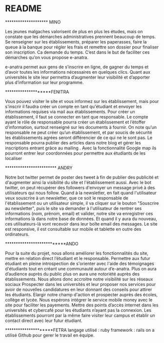 # README
******************** MINO

Les jeunes malgaches valorisent de plus en plus les études, mais on constate que les démarches administratives prennent beaucoup de temps. Se renseigner sur les établissements, préparer les paperasses, faire la queue à la banque pour régler les frais et remettre son dossier pour finaliser son inscription. Ca demande du temps. C’est dans le but de faciliter ces démarches qu’on vous propose e-anatra.

e-anatra permet aux gens de s’inscrire en ligne, de gagner du temps et d’avoir toutes les informations nécessaires en quelques clics. Quant aux universités le site leur permettra d’augmenter leur visibilité et d’apporter plus d’information sur leur programme.

********************FENITRA

Vous pouvez visiter le site et vous informez sur les établissement, mais pour s'inscrir il faudra créer un compte en tant qu'étudiant et envoyer les informations requises via mail aux établissements.
Pour créer un établissement, il faut se connecter en tant que responsable. 
Le compte ayant le rôle de responsable pourra créer un établissement et l’étoffer d’information, surtout renseigné sur les documents à fournir. On note qu’un responsable ne peut créer qu’un établissement, et par soucis de sécurité les établissements agrées seront différencier de ce qui ne le sont pas. Le responsable pourra publier des articles dans notre blog et gérer les inscriptions entrant grâce au mailing .
Avec la fonctionnalité Google map ils pourront entrer leur coordonnées pour permettre aux étudiants de les localiser 

************************ ANDRY

Notre bot twitter permet de poster des tweet à fin de publier des publicité et d'augmenter ainsi la visibilité du site et l'établissement aussi. Avec le bot twitter, on peut récupérer des followers d'envoyer un message privé à des utilisateurs qui nous follow.
Quand à la newsletter, en fait quand l'utilisateur veux souscrire à un newsletter, que ce soit le responsable de l'établissement ou un utilisateur simple, il va cliquer sur le bouton "Souscrire au newsletter", puis le site va demander à l'utilisateur de rentrer ses informations (nom, prénom, email) et valider, notre site va enregistrer ces informations là dans notre base de données. Et quand il y aura du nouveau, ces utilisateurs-là vont recevoir dans leur boîte email des messages.
Le site est responsive, il est consultable sur mobile et tablette en outre des ordinateurs.

***************************ANDO

Pour la suite du projet, nous allons améliorer les fonctionnalités du site, mettre en relation direct l’étudiant et le responsable. Permettre aux futur étudiant en pleine introspection de s'orienter avec l'aide des témoignages d'étudiants tout en créant une communauté autour d’e-anatra. 
Plus on aura d’audience auprès du public plus on aura une notoriété auprès des établissements. Nous  allons donc accroitre notre visibilité sur les réseaux sociaux
Prospecter dans les universités et leur proposer nos services pour avoir de nouvelles candidatures en leur donnant des conseils pour attirer les étudiants. Elargir notre champ d'action et prospecter auprès des écoles, collège et lycée.
Nous espérons intégrer le service mobile money avec le site pour faciliter les payements.
Mettre des points d’accès internet dans les universités et cybercafé pour les étudiants n’ayant pas la connexion. Les établissements pourront par la même faire visiter leur campus et établir un contact direct avec leur futur étudiant.

*********************FETRA
langage utilisé : ruby
framework : rails
on a utilisé Github pour gerer le travail en équipe.
